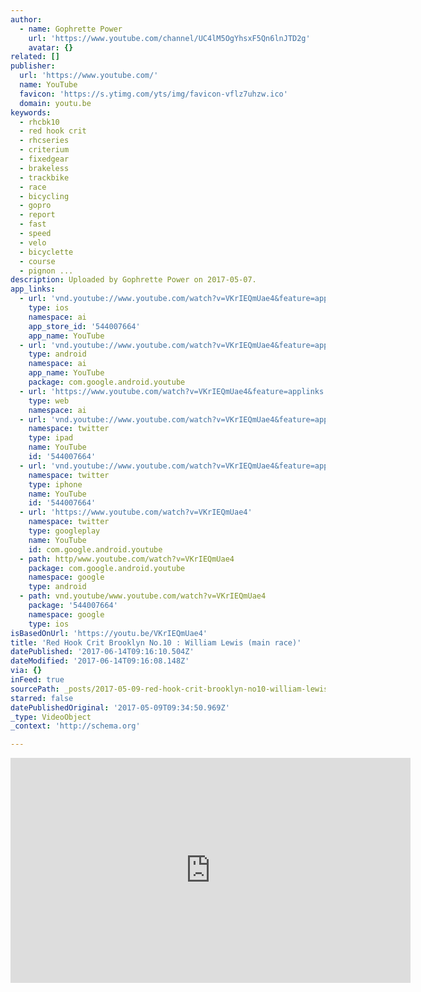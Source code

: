 ```yaml
---
author:
  - name: Gophrette Power
    url: 'https://www.youtube.com/channel/UC4lM5OgYhsxF5Qn6lnJTD2g'
    avatar: {}
related: []
publisher:
  url: 'https://www.youtube.com/'
  name: YouTube
  favicon: 'https://s.ytimg.com/yts/img/favicon-vflz7uhzw.ico'
  domain: youtu.be
keywords:
  - rhcbk10
  - red hook crit
  - rhcseries
  - criterium
  - fixedgear
  - brakeless
  - trackbike
  - race
  - bicycling
  - gopro
  - report
  - fast
  - speed
  - velo
  - bicyclette
  - course
  - pignon ...
description: Uploaded by Gophrette Power on 2017-05-07.
app_links:
  - url: 'vnd.youtube://www.youtube.com/watch?v=VKrIEQmUae4&feature=applinks'
    type: ios
    namespace: ai
    app_store_id: '544007664'
    app_name: YouTube
  - url: 'vnd.youtube://www.youtube.com/watch?v=VKrIEQmUae4&feature=applinks'
    type: android
    namespace: ai
    app_name: YouTube
    package: com.google.android.youtube
  - url: 'https://www.youtube.com/watch?v=VKrIEQmUae4&feature=applinks'
    type: web
    namespace: ai
  - url: 'vnd.youtube://www.youtube.com/watch?v=VKrIEQmUae4&feature=applinks'
    namespace: twitter
    type: ipad
    name: YouTube
    id: '544007664'
  - url: 'vnd.youtube://www.youtube.com/watch?v=VKrIEQmUae4&feature=applinks'
    namespace: twitter
    type: iphone
    name: YouTube
    id: '544007664'
  - url: 'https://www.youtube.com/watch?v=VKrIEQmUae4'
    namespace: twitter
    type: googleplay
    name: YouTube
    id: com.google.android.youtube
  - path: http/www.youtube.com/watch?v=VKrIEQmUae4
    package: com.google.android.youtube
    namespace: google
    type: android
  - path: vnd.youtube/www.youtube.com/watch?v=VKrIEQmUae4
    package: '544007664'
    namespace: google
    type: ios
isBasedOnUrl: 'https://youtu.be/VKrIEQmUae4'
title: 'Red Hook Crit Brooklyn No.10 : William Lewis (main race)'
datePublished: '2017-06-14T09:16:10.504Z'
dateModified: '2017-06-14T09:16:08.148Z'
via: {}
inFeed: true
sourcePath: _posts/2017-05-09-red-hook-crit-brooklyn-no10-william-lewis-main-race.md
starred: false
datePublishedOriginal: '2017-05-09T09:34:50.969Z'
_type: VideoObject
_context: 'http://schema.org'

---
```

<iframe src="https://cdn.embedly.com/widgets/media.html?src=https%3A%2F%2Fwww.youtube.com%2Fembed%2FVKrIEQmUae4%3Ffeature%3Doembed&amp;url=http%3A%2F%2Fwww.youtube.com%2Fwatch%3Fv%3DVKrIEQmUae4&amp;image=https%3A%2F%2Fi.ytimg.com%2Fvi%2FVKrIEQmUae4%2Fhqdefault.jpg&amp;key=b7d04c9b404c499eba89ee7072e1c4f7&amp;type=text%2Fhtml&amp;schema=youtube" width="640" height="360" scrolling="no" frameborder="0" allowfullscreen="" style=""></iframe>